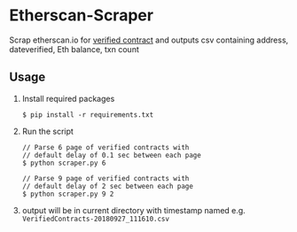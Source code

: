 # Etherscan-Scraper
Scrap etherscan.io for <a href=https://etherscan.io/contractsVerified>verified contract</a> and outputs csv containing address, dateverified, Eth balance, txn count

## Usage

1. Install required packages

    ```
    $ pip install -r requirements.txt
    ```

2. Run the script

    ```
    // Parse 6 page of verified contracts with 
    // default delay of 0.1 sec between each page 
    $ python scraper.py 6
    ```
    
    ```
    // Parse 9 page of verified contracts with 
    // default delay of 2 sec between each page 
    $ python scraper.py 9 2
    ```

3. output will be in current directory with timestamp named e.g. `VerifiedContracts-20180927_111610.csv` 
